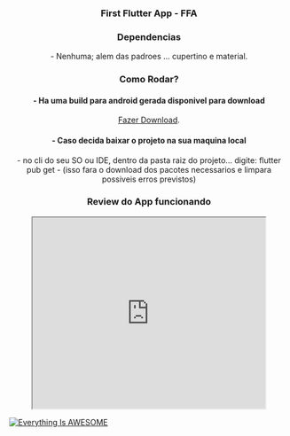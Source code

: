 <div align="center">
    <h3>First Flutter App - FFA</h3>
</div>

<div align="center">
    <h3>Dependencias</h3>
    <p>- Nenhuma; alem das padroes ... cupertino e material.</P>
</div>

<div align="center">
    <h3>Como Rodar?</h3>
    <h4>- Ha uma build para android gerada disponivel para download</h4>
    <p><a href="https://github.com/coutinhoge/first_flutter_app/tree/main/lib/apks/">Fazer Download</a>.</p>
    <h4>- Caso decida baixar o projeto na sua maquina local</h4>
    <p>- no cli do seu SO ou IDE, dentro da pasta raiz do projeto... digite: flutter pub get - (isso fara o download
        dos pacotes necessarios e limpara possiveis erros previstos)</p>
</div>

<div align="center">
    <h3>Review do App funcionando</h3>
    <iframe width="420" height="345" src="https://youtu.be/yban4AM6Wd4">
    </iframe>
</div>

[![Everything Is AWESOME](https://img.youtube.com/vi/StTqXEQ2l-Y/0.jpg)](https://youtu.be/yban4AM6Wd4 "Everything Is AWESOME")
